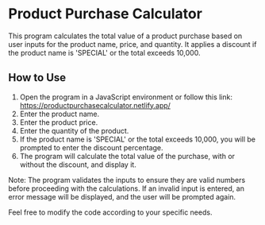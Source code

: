 # Product Purchase Calculator

This program calculates the total value of a product purchase based on user inputs for the product name, price, and quantity. It applies a discount if the product name is 'SPECIAL' or the total exceeds 10,000.

## How to Use

1. Open the program in a JavaScript environment or follow this link: https://productpurchasecalculator.netlify.app/
2. Enter the product name.
3. Enter the product price.
4. Enter the quantity of the product.
5. If the product name is 'SPECIAL' or the total exceeds 10,000, you will be prompted to enter the discount percentage.
6. The program will calculate the total value of the purchase, with or without the discount, and display it.

Note: The program validates the inputs to ensure they are valid numbers before proceeding with the calculations. If an invalid input is entered, an error message will be displayed, and the user will be prompted again.

Feel free to modify the code according to your specific needs.
